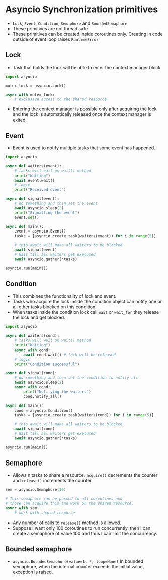 # Asyncio Synchronization primitives

* `Lock`, `Event`, `Condition`, `Semaphore` and `BoundedSemaphore`
* These primitives are not thread safe.
* These primitives can be created inside coroutines only. Creating in code outside of event loop raises `RuntimeError`

## Lock

* Task that holds the lock will be able to enter the context manager block

```Python
import asyncio

mutex_lock = asyncio.Lock()

async with mutex_lock:
    # exclusive access to the shared resource
```

* Entering the context manager is possible only after acquiring the lock and the lock is automatically released once the context manager is exited.

## Event

* Event is used to notify multiple tasks that some event has happened.

```Python
import asyncio

async def waiters(event):
    # tasks will wait on wait() method
    print("Waiting")
    await event.wait()
    # logic
    print("Received event")

async def signal(event):
    # do something and then set the event
    await asyncio.sleep(2)
    print("Signalling the event")
    event.set()

async def main():
    event = asyncio.Event()
    tasks = [asyncio.create_task(waiters(event)) for i in range(5)]

    # this await will make all waiters to be blocked
    await signal(event)
    # Wait till all waiters get executed
    await asyncio.gather(*tasks)

asyncio.run(main())
```

## Condition

* This combines the functionality of lock and event.
* Tasks who acquire the lock inside the condition object can notify one or all other tasks blocked on this condition.
* When tasks inside the condition lock call `wait` or `wait_for` they release the lock and get blocked.

```Python
import asyncio

async def waiters(cond):
    # tasks will wait on wait() method
    print("Waiting")
    async with cond:
        await cond.wait() # lock will be released
    # logic
    print("Condition successful")

async def signal(cond):
    # do something and then set the condition to notify all
    await asyncio.sleep(2)
    async with cond:
        print("Notifying the waiters")
        cond.notify_all()

async def main():
    cond = asyncio.Condition()
    tasks = [asyncio.create_task(waiters(cond)) for i in range(5)]

    # this await will make all waiters to be blocked
    await signal(cond)
    # Wait till all waiters get executed
    await asyncio.gather(*tasks)

asyncio.run(main())
```

## Semaphore

* Allows n tasks to share a resource. `acquire()` decrements the counter and `release()` increments the counter.

```Python
sem = asyncio.Semaphore(10)

# This semaphore can be passed to all coroutines and
# those can acquire this and work on the shared resource.
async with sem:
    # work with shared resource
```

* Any number of calls to `release()` method is allowed.
* Suppose I want only 100 coroutines to run concurrently, then I can create a semaphore of value 100 and thus I can limit the concurrency.

## Bounded semaphore

* `asyncio.BoundedSemaphore(value=1, *, loop=None)` In bounded semaphore, when the internal counter exceeds the initial value, exception is raised.
